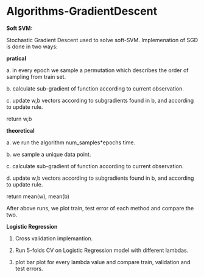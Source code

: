 
# Algorithms-GradientDescent

**Soft SVM:**

Stochastic Gradient Descent used to solve soft-SVM. 
Implemenation of SGD is done in two ways: 

**pratical**

a. in every epoch we sample a permutation which describes the order of sampling from train set.

b. calculate sub-gradient of function according to current observation.

c. update w,b vectors according to subgradients found in b, and according to update rule.

return w,b

**theoretical**

a. we run the algorithm num_samples*epochs time.

b. we sample a unique data point.

c. calculate sub-gradient of function according to current observation.

d. update w,b vectors according to subgradients found in b, and according to update rule.

return mean(w), mean(b)

After above runs, we plot train, test error of each method and compare the two.


**Logistic Regression**

1. Cross validation implemantion.

2. Run 5-folds CV on Logistic Regression model with different lambdas. 

3. plot bar plot for every lambda value and compare train, validation and test errors.
